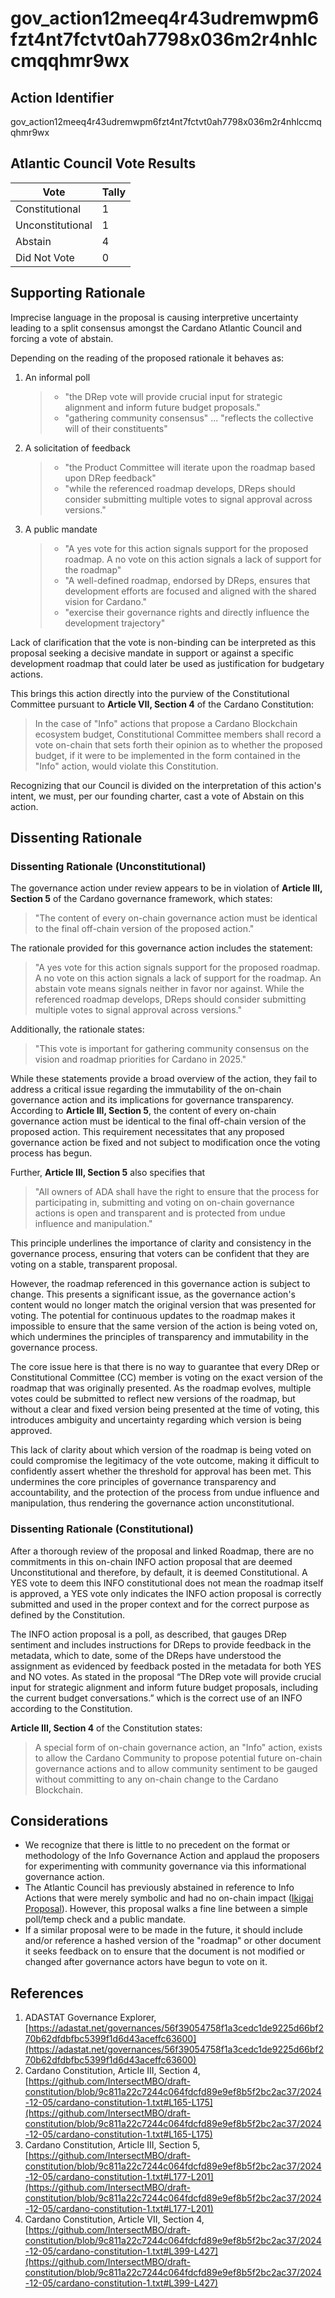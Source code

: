 # gov_action12meeq4r43udremwpm6fzt4nt7fctvt0ah7798x036m2r4nhlccmqqhmr9wx

## Action Identifier

gov_action12meeq4r43udremwpm6fzt4nt7fctvt0ah7798x036m2r4nhlccmqqhmr9wx

## Atlantic Council Vote Results

| Vote             | Tally |
|------------------|-------|
| Constitutional   | 1     |
| Unconstitutional | 1     |
| Abstain          | 4     |
| Did Not Vote     | 0     |

## Supporting Rationale

Imprecise language in the proposal is causing interpretive uncertainty leading
to a split consensus amongst the Cardano Atlantic Council and forcing a vote of
abstain.

Depending on the reading of the proposed rationale it behaves as:

1. An informal poll
   > - "the DRep vote will provide crucial input for strategic alignment and
       inform future budget proposals."
   > - "gathering community consensus" ... "reflects the collective will of
       their constituents"
2. A solicitation of feedback
   > - "the Product Committee will iterate upon the roadmap based upon DRep
       feedback"
   > - "while the referenced roadmap develops, DReps should consider submitting
       multiple votes to signal approval across versions."
3. A public mandate
   > - "A yes vote for this action signals support for the proposed roadmap. A
       no vote on this action signals a lack of support for the roadmap"
   > - "A well-defined roadmap, endorsed by DReps, ensures that development
       efforts are focused and aligned with the shared vision for Cardano."
   > - "exercise their governance rights and directly influence the development
       trajectory"

Lack of clarification that the vote is non-binding can be interpreted as this
proposal seeking a decisive mandate in support or against a specific development
roadmap that could later be used as justification for budgetary actions.

This brings this action directly into the purview of the Constitutional
Committee pursuant to **Article VII, Section 4** of the Cardano Constitution:

> In the case of "Info" actions that propose a Cardano Blockchain ecosystem
> budget, Constitutional Committee members shall record a vote on-chain that
> sets forth their opinion as to whether the proposed budget, if it were to be
> implemented in the form contained in the "Info" action, would violate this
> Constitution.

Recognizing that our Council is divided on the interpretation of this action's
intent, we must, per our founding charter, cast a vote of Abstain on this
action.

## Dissenting Rationale

### Dissenting Rationale (Unconstitutional)

The governance action under review appears to be in violation of **Article III,
Section 5** of the Cardano governance framework, which states:

> "The content of every on-chain governance action must be identical to the
> final off-chain version of the proposed action."

The rationale provided for this governance action includes the statement:

> "A yes vote for this action signals support for the proposed roadmap. A no
> vote on this action signals a lack of support for the roadmap. An abstain vote
> means signals neither in favor nor against. While the referenced roadmap
> develops, DReps should consider submitting multiple votes to signal approval
> across versions."

Additionally, the rationale states:

> "This vote is important for gathering community consensus on the vision and
> roadmap priorities for Cardano in 2025."

While these statements provide a broad overview of the action, they fail to
address a critical issue regarding the immutability of the on-chain governance
action and its implications for governance transparency. According to **Article
III, Section 5**, the content of every on-chain governance action must be
identical to the final off-chain version of the proposed action. This
requirement necessitates that any proposed governance action be fixed and not
subject to modification once the voting process has begun.

Further, **Article III, Section 5** also specifies that

> "All owners of ADA shall have the right to ensure that the process for
> participating in, submitting and voting on on-chain governance actions is open
> and transparent and is protected from undue influence and manipulation."

This principle underlines the importance of clarity and consistency in the
governance process, ensuring that voters can be confident that they are voting
on a stable, transparent proposal.

However, the roadmap referenced in this governance action is subject to change.
This presents a significant issue, as the governance action's content would no
longer match the original version that was presented for voting. The potential
for continuous updates to the roadmap makes it impossible to ensure that the
same version of the action is being voted on, which undermines the principles of
transparency and immutability in the governance process.

The core issue here is that there is no way to guarantee that every DRep or
Constitutional Committee (CC) member is voting on the exact version of the
roadmap that was originally presented. As the roadmap evolves, multiple votes
could be submitted to reflect new versions of the roadmap, but without a clear
and fixed version being presented at the time of voting, this introduces
ambiguity and uncertainty regarding which version is being approved.

This lack of clarity about which version of the roadmap is being voted on could
compromise the legitimacy of the vote outcome, making it difficult to
confidently assert whether the threshold for approval has been met. This
undermines the core principles of governance transparency and accountability,
and the protection of the process from undue influence and manipulation, thus
rendering the governance action unconstitutional.

### Dissenting Rationale (Constitutional)

After a thorough review of the proposal and linked Roadmap, there are no
commitments in this on-chain INFO action proposal that are deemed
Unconstitutional and therefore, by default, it is deemed Constitutional. A YES
vote to deem this INFO constitutional does not mean the roadmap itself is
approved, a YES vote only indicates the INFO action proposal is correctly
submitted and used in the proper context and for the correct purpose as defined
by the Constitution.

The INFO action proposal is a poll, as described, that gauges DRep sentiment and
includes instructions for DReps to provide feedback in the metadata, which to
date, some of the DReps have understood the assignment as evidenced by feedback
posted in the metadata for both YES and NO votes. As stated in the proposal “The
DRep vote will provide crucial input for strategic alignment and inform future
budget proposals, including the current budget conversations.” which is the
correct use of an INFO according to the Constitution.

**Article III, Section 4** of the Constitution states:

> A special form of on-chain governance action, an "Info" action, exists to
> allow the Cardano Community to propose potential future on-chain governance
> actions and to allow community sentiment to be gauged without committing to
> any on-chain change to the Cardano Blockchain.

## Considerations

- We recognize that there is little to no precedent on the format or methodology
  of the Info Governance Action and applaud the proposers for experimenting with
  community governance via this informational governance action.
- The Atlantic Council has previously abstained in reference to Info Actions
  that were merely symbolic and had no on-chain
  impact ([Ikigai Proposal](gov_action1t87n2vjnavthuggyarerafxx8c7n9mu4c7r96qlfp5uggsjdc8dsqymg588.md)).
  However, this proposal walks a fine line between a simple poll/temp check and
  a public mandate.
- If a similar proposal were to be made in the future, it should include and/or
  reference a hashed version of the "roadmap" or other document it seeks
  feedback on to ensure that the document is not modified or changed after
  governance actors have begun to vote on it.

## References

1. ADASTAT Governance
   Explorer, [https://adastat.net/governances/56f39054758f1a3cedc1de9225d66bf270b62dfdbfbc5399f1d6d43aceffc63600](https://adastat.net/governances/56f39054758f1a3cedc1de9225d66bf270b62dfdbfbc5399f1d6d43aceffc63600)
2. Cardano Constitution, Article III, Section
   4, [https://github.com/IntersectMBO/draft-constitution/blob/9c811a22c7244c064fdcfd89e9ef8b5f2bc2ac37/2024-12-05/cardano-constitution-1.txt#L165-L175](https://github.com/IntersectMBO/draft-constitution/blob/9c811a22c7244c064fdcfd89e9ef8b5f2bc2ac37/2024-12-05/cardano-constitution-1.txt#L165-L175)
3. Cardano Constitution, Article III, Section
   5, [https://github.com/IntersectMBO/draft-constitution/blob/9c811a22c7244c064fdcfd89e9ef8b5f2bc2ac37/2024-12-05/cardano-constitution-1.txt#L177-L201](https://github.com/IntersectMBO/draft-constitution/blob/9c811a22c7244c064fdcfd89e9ef8b5f2bc2ac37/2024-12-05/cardano-constitution-1.txt#L177-L201)
4. Cardano Constitution, Article VII, Section
   4, [https://github.com/IntersectMBO/draft-constitution/blob/9c811a22c7244c064fdcfd89e9ef8b5f2bc2ac37/2024-12-05/cardano-constitution-1.txt#L399-L427](https://github.com/IntersectMBO/draft-constitution/blob/9c811a22c7244c064fdcfd89e9ef8b5f2bc2ac37/2024-12-05/cardano-constitution-1.txt#L399-L427)